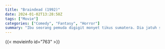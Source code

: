 ```yaml
---
title: "Braindead (1992)"
date: 2024-01-02T13:28:58Z
tags: ["Movie"]
categories: ["Comedy", "Fantasy", "Horror"]
summary: "Ibu seorang pemuda digigit monyet tikus sumatera. Dia jatuh sakit dan meninggal, pada saat itu dia hidup kembali, membunuh dan memakan anjing, perawat, teman, dan tetangga."
---
```


<mux-player stream-type="on-demand"
src="https://kp3d-my.sharepoint.com/personal/ryoo_kp3d_onmicrosoft_com/_layouts/15/download.aspx?share=EZkBItumBxZKhQG1bDO_BVIBc6KSthq4ZtF3CRSTLBjhrA" prefer-playback="mse" controls>

</mux-player>


{{< movieinfo id="763" >}}

<script src="https://cdn.jsdelivr.net/npm/@mux/mux-player"></script>

 <script type="application/ld+json ">
{
"@context": "https://schema.org/",
"@type": "VideoObject",
"name": "Braindead",
"contentUrl": "https://stream.mux.com/aUkuzc4R1t2eUS5f6GYcGsMCsFP4LqCymEKUMx702vu4.m3u8",
"thumbnailUrl": "https://www.themoviedb.org/t/p/original/9eSoJrj8LkbUzuPSJzgSXWKexKj.jpg?width=314&fit_mode=preserve&time=25",
"uploadDate": "2023-12-25T06:24:19Z",
}

</script>